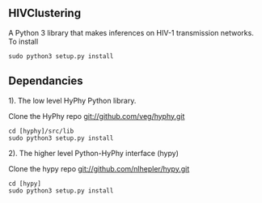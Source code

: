 HIVClustering
-------------

A Python 3 library that makes inferences on HIV-1 transmission networks.
To install

    sudo python3 setup.py install

Dependancies
------------

1). The low level HyPhy Python library. 
     
Clone the HyPhy repo <git://github.com/veg/hyphy.git>

    cd [hyphy]/src/lib
    sudo python3 setup.py install
    
2). The higher level Python-HyPhy interface (hypy)

Clone the hypy repo <git://github.com/nlhepler/hypy.git>

    cd [hypy]
    sudo python3 setup.py install

    
    